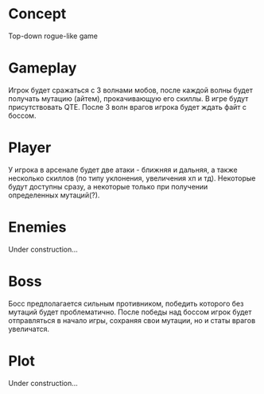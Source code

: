 # Concept
Top-down rogue-like game

# Gameplay
Игрок будет сражаться с 3 волнами мобов, после каждой волны будет получать мутацию (айтем), прокачивающую его скиллы. В игре будут присутствовать QTE. После 3 волн врагов игрока будет ждать файт с боссом.

# Player
У игрока в арсенале будет две атаки - ближняя и дальняя, а также несколько скиллов (по типу уклонения, увеличения хп и тд). Некоторые будут доступны сразу, а некоторые только при получении определенных мутаций(?).

# Enemies
Under construction...

# Boss
Босс предполагается сильным противником, победить которого без мутаций будет проблематично. После победы над боссом игрок будет отправляться в начало игры, сохраняя свои мутации, но и статы врагов увеличатся.

# Plot
Under construction...
